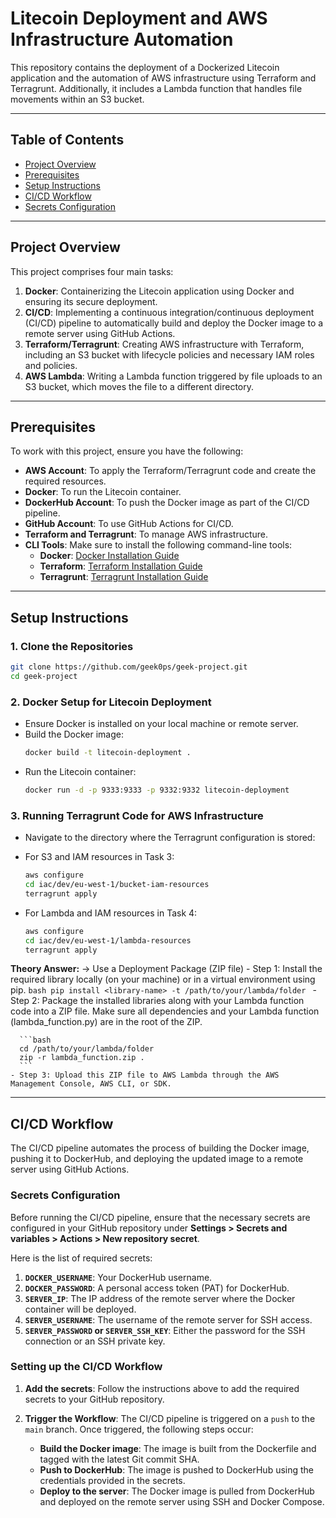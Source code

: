 # **Litecoin Deployment and AWS Infrastructure Automation**

This repository contains the deployment of a Dockerized Litecoin application and the automation of AWS infrastructure using Terraform and Terragrunt. Additionally, it includes a Lambda function that handles file movements within an S3 bucket.

---

## **Table of Contents**
- [Project Overview](#project-overview)
- [Prerequisites](#prerequisites)
- [Setup Instructions](#setup-instructions)
- [CI/CD Workflow](#cicd-workflow)
- [Secrets Configuration](#secrets-configuration)
---

## **Project Overview**

This project comprises four main tasks:
1. **Docker**: Containerizing the Litecoin application using Docker and ensuring its secure deployment.
2. **CI/CD**: Implementing a continuous integration/continuous deployment (CI/CD) pipeline to automatically build and deploy the Docker image to a remote server using GitHub Actions.
3. **Terraform/Terragrunt**: Creating AWS infrastructure with Terraform, including an S3 bucket with lifecycle policies and necessary IAM roles and policies.
4. **AWS Lambda**: Writing a Lambda function triggered by file uploads to an S3 bucket, which moves the file to a different directory.

---

## **Prerequisites**

To work with this project, ensure you have the following:

- **AWS Account**: To apply the Terraform/Terragrunt code and create the required resources.
- **Docker**: To run the Litecoin container.
- **DockerHub Account**: To push the Docker image as part of the CI/CD pipeline.
- **GitHub Account**: To use GitHub Actions for CI/CD.
- **Terraform and Terragrunt**: To manage AWS infrastructure.
- **CLI Tools**: Make sure to install the following command-line tools:
  - **Docker**: [Docker Installation Guide](https://docs.docker.com/get-docker/)
  - **Terraform**: [Terraform Installation Guide](https://learn.hashicorp.com/tutorials/terraform/install-cli)
  - **Terragrunt**: [Terragrunt Installation Guide](https://terragrunt.gruntwork.io/docs/getting-started/installation/)

---

## **Setup Instructions**

### **1. Clone the Repositories**
   ```bash
   git clone https://github.com/geek0ps/geek-project.git
   cd geek-project
   ```

### **2. Docker Setup for Litecoin Deployment**
   - Ensure Docker is installed on your local machine or remote server.
   - Build the Docker image:
     ```bash
     docker build -t litecoin-deployment .
     ```
   - Run the Litecoin container:
     ```bash
     docker run -d -p 9333:9333 -p 9332:9332 litecoin-deployment
     ```

### **3. Running Terragrunt Code for AWS Infrastructure**
   - Navigate to the directory where the Terragrunt configuration is stored:
   - For S3 and IAM resources in Task 3:
     ```bash
     aws configure
     cd iac/dev/eu-west-1/bucket-iam-resources
     terragrunt apply
     ```

   - For Lambda and IAM resources in Task 4:
     ```bash
     aws configure
     cd iac/dev/eu-west-1/lambda-resources
     terragrunt apply
     ```


**Theory Answer:**
  -> Use a Deployment Package (ZIP file)
    - Step 1: Install the required library locally (on your machine) or in a virtual environment using pip.
      ```bash
      pip install <library-name> -t /path/to/your/lambda/folder
      ```
    - Step 2: Package the installed libraries along with your Lambda function code into a ZIP file. Make sure all dependencies and your Lambda function (lambda_function.py) are in the root of the ZIP.

      ```bash
      cd /path/to/your/lambda/folder
      zip -r lambda_function.zip .
      ```
    - Step 3: Upload this ZIP file to AWS Lambda through the AWS Management Console, AWS CLI, or SDK.


---

## **CI/CD Workflow**

The CI/CD pipeline automates the process of building the Docker image, pushing it to DockerHub, and deploying the updated image to a remote server using GitHub Actions.

### **Secrets Configuration**

Before running the CI/CD pipeline, ensure that the necessary secrets are configured in your GitHub repository under **Settings > Secrets and variables > Actions > New repository secret**.

Here is the list of required secrets:

1. **`DOCKER_USERNAME`**: Your DockerHub username.
2. **`DOCKER_PASSWORD`**: A personal access token (PAT) for DockerHub.
3. **`SERVER_IP`**: The IP address of the remote server where the Docker container will be deployed.
4. **`SERVER_USERNAME`**: The username of the remote server for SSH access.
5. **`SERVER_PASSWORD` or `SERVER_SSH_KEY`**: Either the password for the SSH connection or an SSH private key.

### **Setting up the CI/CD Workflow**

1. **Add the secrets**: Follow the instructions above to add the required secrets to your GitHub repository.
   
2. **Trigger the Workflow**: The CI/CD pipeline is triggered on a `push` to the `main` branch. Once triggered, the following steps occur:
   - **Build the Docker image**: The image is built from the Dockerfile and tagged with the latest Git commit SHA.
   - **Push to DockerHub**: The image is pushed to DockerHub using the credentials provided in the secrets.
   - **Deploy to the server**: The Docker image is pulled from DockerHub and deployed on the remote server using SSH and Docker Compose.

